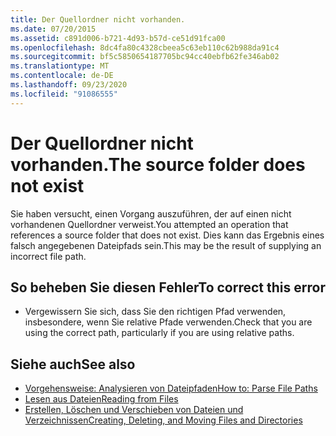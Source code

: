 ```yaml
---
title: Der Quellordner nicht vorhanden.
ms.date: 07/20/2015
ms.assetid: c891d006-b721-4d93-b57d-ce51d91fca00
ms.openlocfilehash: 8dc4fa80c4328cbeea5c63eb110c62b988da91c4
ms.sourcegitcommit: bf5c5850654187705bc94cc40ebfb62fe346ab02
ms.translationtype: MT
ms.contentlocale: de-DE
ms.lasthandoff: 09/23/2020
ms.locfileid: "91086555"
---
```

# <a name="the-source-folder-does-not-exist"></a><span data-ttu-id="43fd3-102">Der Quellordner nicht vorhanden.</span><span class="sxs-lookup"><span data-stu-id="43fd3-102">The source folder does not exist</span></span>

<span data-ttu-id="43fd3-103">Sie haben versucht, einen Vorgang auszuführen, der auf einen nicht vorhandenen Quellordner verweist.</span><span class="sxs-lookup"><span data-stu-id="43fd3-103">You attempted an operation that references a source folder that does not exist.</span></span> <span data-ttu-id="43fd3-104">Dies kann das Ergebnis eines falsch angegebenen Dateipfads sein.</span><span class="sxs-lookup"><span data-stu-id="43fd3-104">This may be the result of supplying an incorrect file path.</span></span>  
  
## <a name="to-correct-this-error"></a><span data-ttu-id="43fd3-105">So beheben Sie diesen Fehler</span><span class="sxs-lookup"><span data-stu-id="43fd3-105">To correct this error</span></span>  
  
- <span data-ttu-id="43fd3-106">Vergewissern Sie sich, dass Sie den richtigen Pfad verwenden, insbesondere, wenn Sie relative Pfade verwenden.</span><span class="sxs-lookup"><span data-stu-id="43fd3-106">Check that you are using the correct path, particularly if you are using relative paths.</span></span>  
  
## <a name="see-also"></a><span data-ttu-id="43fd3-107">Siehe auch</span><span class="sxs-lookup"><span data-stu-id="43fd3-107">See also</span></span>

- [<span data-ttu-id="43fd3-108">Vorgehensweise: Analysieren von Dateipfaden</span><span class="sxs-lookup"><span data-stu-id="43fd3-108">How to: Parse File Paths</span></span>](../developing-apps/programming/drives-directories-files/how-to-parse-file-paths.md)
- [<span data-ttu-id="43fd3-109">Lesen aus Dateien</span><span class="sxs-lookup"><span data-stu-id="43fd3-109">Reading from Files</span></span>](../developing-apps/programming/drives-directories-files/reading-from-files.md)
- [<span data-ttu-id="43fd3-110">Erstellen, Löschen und Verschieben von Dateien und Verzeichnissen</span><span class="sxs-lookup"><span data-stu-id="43fd3-110">Creating, Deleting, and Moving Files and Directories</span></span>](../developing-apps/programming/drives-directories-files/creating-deleting-and-moving-files-and-directories.md)
